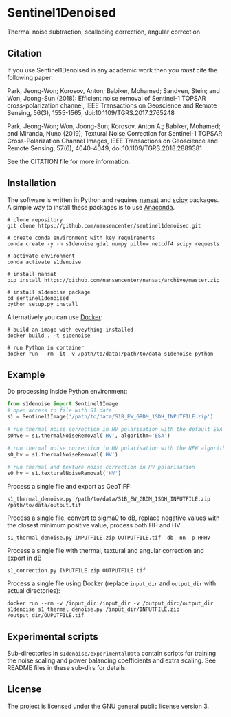 # Sentinel1Denoised
Thermal noise subtraction, scalloping correction, angular correction

## Citation

If you use Sentinel1Denoised in any academic work then you *must* cite the following paper:

Park, Jeong-Won; Korosov, Anton; Babiker, Mohamed; Sandven, Stein; and Won, Joong-Sun (2018): Efficient noise removal of Sentinel-1 TOPSAR cross-polarization channel, IEEE Transactions on Geoscience and Remote Sensing, 56(3), 1555-1565, doi:10.1109/TGRS.2017.2765248

Park, Jeong-Won; Won, Joong-Sun; Korosov, Anton A.; Babiker, Mohamed; and Miranda, Nuno (2019), Textural Noise Correction for Sentinel-1 TOPSAR Cross-Polarization Channel Images, IEEE Transactions on Geoscience and Remote Sensing, 57(6), 4040-4049, doi:10.1109/TGRS.2018.2889381


See the CITATION file for more information.

## Installation
The software is written in Python and requires
[nansat](https://nansat.readthedocs.io/en/latest/source/installation.html)
and [scipy](https://www.scipy.org/install.html) packages. A simple way to install these packages
is to use [Anaconda](https://docs.conda.io/en/latest/miniconda.html).

```
# clone repository
git clone https://github.com/nansencenter/sentinel1denoised.git

# create conda environment with key requirements
conda create -y -n s1denoise gdal numpy pillow netcdf4 scipy requests

# activate environment
conda activate s1denoise

# install nansat
pip install https://github.com/nansencenter/nansat/archive/master.zip

# install s1denoise package
cd sentinel1denoised
python setup.py install
```

Alternatively you can use [Docker](https://www.docker.com/):

```
# build an image with eveything installed
docker build . -t s1denoise

# run Python in container
docker run --rm -it -v /path/to/data:/path/to/data s1denoise python

```

## Example

Do processing inside Python environment:
```python
from s1denoise import Sentinel1Image
# open access to file with S1 data
s1 = Sentinel1Image('/path/to/data/S1B_EW_GRDM_1SDH_INPUTFILE.zip')

# run thermal noise correction in HV polarisation with the default ESA algorithm
s0hve = s1.thermalNoiseRemoval('HV', algorithm='ESA')

# run thermal noise correction in HV polarisation with the NEW algorithm
s0_hv = s1.thermalNoiseRemoval('HV')

# run thermal and texture noise correction in HV polarisation
s0_hv = s1.texturalNoiseRemoval('HV')


```

Process a single file and export as GeoTIFF:

`s1_thermal_denoise.py /path/to/data/S1B_EW_GRDM_1SDH_INPUTFILE.zip /path/to/data/output.tif`

Process a single file, convert to sigma0 to dB, replace negative values with the closest
minimum positive value, process both HH and HV

`s1_thermal_denoise.py INPUTFILE.zip OUTPUTFILE.tif -db -nn -p HHHV`

Process a single file with thermal, textural and angular correction and export in dB

`s1_correction.py INPUTFILE.zip OUTPUTFILE.tif`

Process a single file using Docker (replace `input_dir` and `output_dir` with actual directories):

`docker run --rm -v /input_dir:/input_dir -v /output_dir:/output_dir s1denoise s1_thermal_denoise.py /input_dir/INPUTFILE.zip /output_dir/OUPUTFILE.tif`

## Experimental scripts

Sub-directories in `s1denoise/experimentalData` contain scripts for training the noise scaling and power balancing coefficients and extra scaling.
See README files in these sub-dirs for details.

## License
The project is licensed under the GNU general public license version 3.
